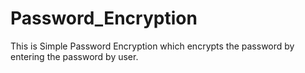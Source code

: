 # Password_Encryption
This is Simple Password Encryption which encrypts the password by entering the password by user.
